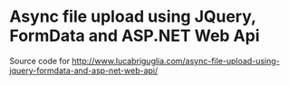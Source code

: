 # Async file upload using JQuery, FormData and ASP.NET Web Api
Source code for http://www.lucabriguglia.com/async-file-upload-using-jquery-formdata-and-asp-net-web-api/
